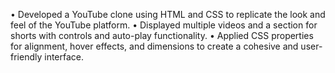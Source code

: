 •	Developed a YouTube clone using HTML and CSS to replicate the look and feel of the YouTube platform.
•	Displayed multiple videos and a section for shorts with controls and auto-play functionality.
•	Applied CSS properties for alignment, hover effects, and dimensions to create a cohesive and user-friendly interface.
